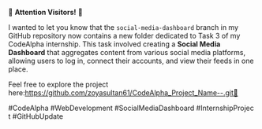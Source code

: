 🔔 **Attention Visitors!** 🔔

I wanted to let you know that the `social-media-dashboard` branch in my GitHub repository now contains a new folder dedicated to Task 3 of my CodeAlpha internship. This task involved creating a **Social Media Dashboard** that aggregates content from various social media platforms, allowing users to log in, connect their accounts, and view their feeds in one place.

Feel free to explore the project here:https://github.com/zoyasultan61/CodeAlpha_Project_Name--.git📂

#CodeAlpha 
#WebDevelopment
#SocialMediaDashboard 
#InternshipProjec
t #GitHubUpdate

